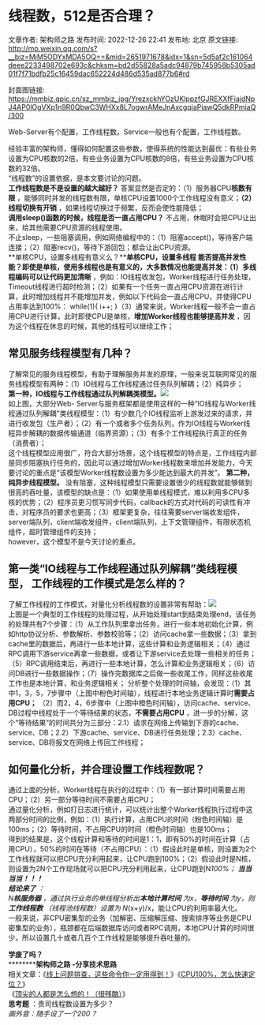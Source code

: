 # 线程数，512是否合理？

文章作者: 架构师之路
发布时间: 2022-12-26 22:41
发布地: 北京
原文链接: http://mp.weixin.qq.com/s?__biz=MjM5ODYxMDA5OQ==&mid=2651971678&idx=1&sn=5d5af2c161064deee2233498702e693c&chksm=bd2d55828a5adc94879b745958b5305ad01f7f71bdfb25c16459dac652224d486d535ad877b6#rd

封面图链接: https://mmbiz.qpic.cn/sz_mmbiz_jpg/YrezxckhYOzUKlppzfGJREXXfFiajdNpJ4AP0lOgVXp1n9R0QbwC3WHXx8L7ogwrAMeJnAxcgqiaPiawQ5dkRPmiaQ/300

Web-Server有个配置，工作线程数。Service一般也有个配置，工作线程数。  
  
经验丰富的架构师，懂得如何配置这些参数，使得系统的性能达到最优：有些业务设置为CPU核数的2倍，有些业务设置为CPU核数的8倍，有些业务设置为CPU核数的32倍。  
“线程数”的设置依据，是本文要讨论的问题。  
**工作线程数是不是设置的越大越好？** 答案显然是否定的：（1）服务器CPU**核数有限**
，能够同时并发的线程数有限，单核CPU设置1000个工作线程没有意义；**（2）线程切换有开销** ，如果线程切换过于频繁，反而会使性能降低；  
**调用sleep()函数的时候，线程是否一直占用CPU？** 不占用，休眠时会把CPU让出来，给其他需要CPU资源的线程使用。  
不止sleep，一些阻塞调用，例如网络编程中的：（1）阻塞accept()，等待客户端连接；（2）阻塞recv()，等待下游回包；都会让出CPU资源。  
**单核CPU，设置多线程有意义么？****单核CPU，**设置多线程**
能否提高并发性能？**即使是单核，使用多线程也是有意义的，大多数情况也能提高并发：**（1）多线程编码可以让代码更加清晰**
，例如：IO线程收发包，Worker线程进行任务处理，Timeout线程进行超时检测；（2）如果有一个任务一直占用CPU资源在进行计算，此时增加线程并不能增加并发，例如以下代码会一直占用CPU，并使得CPU占用率达到100%：
while(1){ i++;
}（3）通常来说，Worker线程一般不会一直占用CPU进行计算，此时即使CPU是单核，**增加Worker线程也能够提高并发**
，因为这个线程在休息的时候，其他的线程可以继续工作；

## **常见服务线程模型有几种？**

了解常见的服务线程模型，有助于理解服务并发的原理，一般来说互联网常见的服务线程模型有两种：（1）IO线程与工作线程通过任务队列解耦；（2）纯异步；  
**第一种，IO线程与工作线程通过队列解耦类模型。**![](https://mmbiz.qpic.cn/mmbiz/YrezxckhYOxxdwicwqAoloPIfAMycKW160iciaY0RV9GHHLbOoMyEhj4kAicViaSMZQYxybjzFFIQfSmbRd3oTpQuIA/640?wx_fmt=png)  
如上图，大部分Web-
Server与服务框架都是使用这样的一种“IO线程与Worker线程通过队列解耦”类线程模型：（1）有少数几个IO线程监听上游发过来的请求，并进行收发包（生产者）；（2）有一个或者多个任务队列，作为IO线程与Worker线程异步解耦的数据传输通道（临界资源）；（3）有多个工作线程执行真正的任务（消费者）；  
这个线程模型应用很广，符合大部分场景，这个线程模型的特点是，工作线程内部是同步阻塞执行任务的，因此可以通过增加Worker线程数来增加并发能力，今天要讨论的重点是“该模型Worker线程数设置为多少能达到最大的并发”。
**第二种，纯异步线程模型。**
没有阻塞，这种线程模型只需要设置很少的线程数就能够做到很高的吞吐量，该模型的缺点是：（1）如果使用单线程模式，难以利用多CPU多核的优势；（2）程序员更习惯写同步代码，callback的方式对代码的可读性有冲击，对程序员的要求也更高；（3）框架更复杂，往往需要server端收发组件，server端队列，client端收发组件，client端队列，上下文管理组件，有限状态机组件，超时管理组件的支持；  
however，这个模型不是今天讨论的重点。

## **第一类“IO线程与工作线程通过队列解耦”类线程模型， 工作线程的工作模式是怎么样的？**

了解工作线程的工作模式，对量化分析线程数的设置非常有帮助：![](https://mmbiz.qpic.cn/mmbiz/YrezxckhYOxxdwicwqAoloPIfAMycKW16qTYL2nyXku8PkxicFEuJSQCFmwZtZOoOeTicjx4lBdp2TjvRItJInpNQ/640?wx_fmt=png)  
上图是一个典型的工作线程的处理过程，从开始处理start到结束处理end，该任务的处理共有7个步骤：（1）从工作队列里拿出任务，进行一些本地初始化计算，例如http协议分析、参数解析、参数校验等；（2）访问cache拿一些数据；（3）拿到cache里的数据后，再进行一些本地计算，这些计算和业务逻辑相关；（4）通过RPC调用下游service再拿一些数据，或者让下游service去处理一些相关的任务；（5）RPC调用结束后，再进行一些本地计算，怎么计算和业务逻辑相关；（6）访问DB进行一些数据操作；（7）操作完数据库之后做一些收尾工作，同样这些收尾工作也是本地计算，和业务逻辑相关；
分析整个处理的时间轴，会发现：（1）其中1，3，5，7步骤中（上图中粉色时间轴），线程进行本地业务逻辑计算时**需要占用CPU；**
（2）而2，4，6步骤中（上图中橙色时间轴），访问cache、service、DB过程中线程处于一个等待结果的状态，**不需要占用CPU**
，进一步的分解，这个“等待结果”的时间共分为三部分：2.1）请求在网络上传输到下游的cache、service、DB；2.2）下游cache、service、DB进行任务处理；2.3）cache、service、DB将报文在网络上传回工作线程；

## **如何量化分析，并合理设置工作线程数呢？**

通过上面的分析，Worker线程在执行的过程中：（1）有一部计算时间需要占用CPU；（2）另一部分等待时间不需要占用CPU；  
通过量化分析，例如打日志进行统计，可以统计出整个Worker线程执行过程中这两部分时间的比例，例如：（1）执行计算，占用CPU的时间（粉色时间轴）是100ms；（2）等待时间，不占用CPU的时间（橙色时间轴）也是100ms；  
得到的结果是，这个线程计算和等待的时间是1：1，即有50%的时间在计算（占用CPU），50%的时间在等待（不占用CPU）：（1）假设此时是单核，则设置为2个工作线程就可以把CPU充分利用起来，让CPU跑到100%；（2）假设此时是N核，则设置为2N个工作现场就可以把CPU充分利用起来，让CPU跑到N*100%；
**当当当当！！！**  
**结论来了** ：  
N**核服务器** ，通过执行业务的单线程分析出**本地计算时间** 为x，**等待时间** 为y，则**工作线程数** （线程池线程数）设置为
N*(x+y)/x，能让CPU的利用率最大化。  
一般来说，非CPU密集型的业务（加解密、压缩解压缩、搜索排序等业务是CPU密集型的业务），瓶颈都在后端数据库访问或者RPC调用，本地CPU计算的时间很少，所以设置几十或者几百个工作线程是能够提升吞吐量的。  
  
**学废了吗？**  
************架构师之路** -分享技术思路**  
相关文章：《[线上问题排查，这些命令你一定用得到！](http://mp.weixin.qq.com/s?__biz=MjM5ODYxMDA5OQ==&mid=2651971630&idx=2&sn=e41a1e64f31e3185a0d8db2643e65817&chksm=bd2d55f28a5adce4e9a66a862799f42a91a459559f7c42b61ba5909a35f2f4409a17cc00afc6&scene=21#wechat_redirect)》《[CPU100%，怎么快速定位？](http://mp.weixin.qq.com/s?__biz=MjM5ODYxMDA5OQ==&mid=2651971663&idx=1&sn=142968b0a635711a9c44466e0d816fa1&chksm=bd2d55938a5adc850791288cb75ebe646bb8f502778c2c6a41fe999bf4effb800276261978dc&scene=21#wechat_redirect)》  
《[顶尖的人都是怎么想的！（很残酷）](http://mp.weixin.qq.com/s?__biz=MjM5ODYxMDA5OQ==&mid=2651971635&idx=1&sn=e19f7c5fb14c8cac3242d90d9d02d704&chksm=bd2d55ef8a5adcf9605a22e4644a4f9b78be9c43047b72c37a225e2f1e1d34abf1ed0ce9fc02&scene=21#wechat_redirect)》  
**思考题** ：贵司线程数设置为多少？  
 _画外音：随手设了一个200？_

